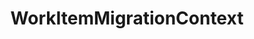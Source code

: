 ---
optionsClassName: WorkItemMigrationConfig
optionsClassFullName: MigrationTools._EngineV1.Configuration.Processing.WorkItemMigrationConfig
configurationSamples:
- name: default
  description: 
  code: >-
    {
      "$type": "WorkItemMigrationConfig",
      "Enabled": false,
      "ReplayRevisions": true,
      "PrefixProjectToNodes": false,
      "UpdateCreatedDate": true,
      "UpdateCreatedBy": true,
      "WIQLQueryBit": "AND  [Microsoft.VSTS.Common.ClosedDate] = '' AND [System.WorkItemType] NOT IN ('Test Suite', 'Test Plan','Shared Steps','Shared Parameter','Feedback Request')",
      "WIQLOrderBit": "[System.ChangedDate] desc",
      "LinkMigration": true,
      "AttachmentMigration": true,
      "AttachmentWorkingPath": "c:\\temp\\WorkItemAttachmentWorkingFolder\\",
      "FixHtmlAttachmentLinks": false,
      "SkipToFinalRevisedWorkItemType": true,
      "WorkItemCreateRetryLimit": 5,
      "FilterWorkItemsThatAlreadyExistInTarget": true,
      "PauseAfterEachWorkItem": false,
      "AttachmentMaxSize": 480000000,
      "AttachRevisionHistory": false,
      "LinkMigrationSaveEachAsAdded": false,
      "GenerateMigrationComment": true,
      "WorkItemIDs": null,
      "MaxRevisions": 0,
      "UseCommonNodeStructureEnricherConfig": false,
      "StopMigrationOnMissingAreaIterationNodes": true,
      "NodeBasePaths": null,
      "AreaMaps": {
        "$type": "Dictionary`2"
      },
      "IterationMaps": {
        "$type": "Dictionary`2"
      },
      "MaxGracefulFailures": 0,
      "SkipRevisionWithInvalidIterationPath": false,
      "SkipRevisionWithInvalidAreaPath": false
    }
  sampleFor: MigrationTools._EngineV1.Configuration.Processing.WorkItemMigrationConfig
description: WorkItemMigrationConfig is the main processor used to Migrate Work Items, Links, and Attachments. Use `WorkItemMigrationConfig` to configure.
className: WorkItemMigrationContext
typeName: Processors
architecture: v1
options:
- parameterName: AreaMaps
  type: Dictionary
  description: Remapping rules for area paths, implemented with regular expressions. The rules apply with a higher priority than the `PrefixProjectToNodes`, that is, if no rule matches the path and the `PrefixProjectToNodes` option is enabled, then the old `PrefixProjectToNodes` behavior is applied.
  defaultValue: '{}'
- parameterName: AttachmentMaxSize
  type: Int32
  description: '`AttachmentMigration` is set to true then you need to specify a max file size for upload in bites. For Azure DevOps Services the default is 480,000,000 bites (60mb), for TFS its 32,000,000 bites (4mb).'
  defaultValue: 480000000
- parameterName: AttachmentMigration
  type: Boolean
  description: If enabled this will migrate all of the attachments at the same time as the work item
  defaultValue: true
- parameterName: AttachmentWorkingPath
  type: String
  description: '`AttachmentMigration` is set to true then you need to specify a working path for attachments to be saved locally.'
  defaultValue: C:\temp\Migration\
- parameterName: AttachRevisionHistory
  type: Boolean
  description: This will create a json file with the revision history and attach it to the work item. Best used with `MaxRevisions` or `ReplayRevisions`.
  defaultValue: '?'
- parameterName: Enabled
  type: Boolean
  description: If enabled then the processor will run
  defaultValue: false
- parameterName: FilterWorkItemsThatAlreadyExistInTarget
  type: Boolean
  description: This loads all of the work items already saved to the Target and removes them from the Source work item list prior to commencing the run. While this may take some time in large data sets it reduces the time of the overall migration significantly if you need to restart.
  defaultValue: true
- parameterName: FixHtmlAttachmentLinks
  type: Boolean
  description: "**beta** If enabled this will fix any image attachments URL's, work item mention URL's or user mentions in the HTML fields as well as discussion comments. You must specify a PersonalAccessToken in the Source project for Azure DevOps; TFS should use integrated authentication."
  defaultValue: '?'
- parameterName: GenerateMigrationComment
  type: Boolean
  description: If enabled, adds a comment recording the migration
  defaultValue: false
- parameterName: IterationMaps
  type: Dictionary
  description: Remapping rules for iteration paths, implemented with regular expressions. The rules apply with a higher priority than the `PrefixProjectToNodes`, that is, if no rule matches the path and the `PrefixProjectToNodes` option is enabled, then the old `PrefixProjectToNodes` behavior is applied.
  defaultValue: '{}'
- parameterName: LinkMigration
  type: Boolean
  description: If enabled this will migrate the Links for the work item at the same time as the whole work item.
  defaultValue: true
- parameterName: LinkMigrationSaveEachAsAdded
  type: Boolean
  description: "If you have changed parents before re-running a sync you may get a `TF26194: unable to change the value of the 'Parent' field` error. This will resolve it, but will slow migration."
  defaultValue: false
- parameterName: MaxGracefulFailures
  type: Int32
  description: The maximum number of failures to tolerate before the migration fails. When set above zero, a work item migration error is logged but the migration will continue until the number of failed items reaches the configured value, after which the migration fails.
  defaultValue: 0
- parameterName: MaxRevisions
  type: Int32
  description: Sets the maximum number of revisions that will be migrated. "First + Last N = Max". If this was set to 5 and there were 10 revisions you would get the first 1 (creation) and the latest 4 migrated.
  defaultValue: 0
- parameterName: NodeBasePaths
  type: String[]
  description: The root paths of the Ares / Iterations you want migrate. See [NodeBasePath Configuration](#nodebasepath-configuration)
  defaultValue: '["/"]'
- parameterName: PauseAfterEachWorkItem
  type: Boolean
  description: Pause after each work item is migrated
  defaultValue: false
- parameterName: PrefixProjectToNodes
  type: Boolean
  description: Prefix your iterations and areas with the project name. If you have enabled this in `NodeStructuresMigrationConfig` you must do it here too.
  defaultValue: false
- parameterName: ReplayRevisions
  type: Boolean
  description: You can choose to migrate the tip only (a single write) or all of the revisions (many writes). If you are setting this to `false` to migrate only the tip then you should set `BuildFieldTable` to `true`.
  defaultValue: true
- parameterName: SkipRevisionWithInvalidAreaPath
  type: Boolean
  description: When set to true, this setting will skip a revision if the source area has not been migrated, has been deleted or is somehow invalid, etc.
  defaultValue: missng XML code comments
- parameterName: SkipRevisionWithInvalidIterationPath
  type: Boolean
  description: This will skip a revision if the source iteration has not been migrated i.e. it was deleted
  defaultValue: missng XML code comments
- parameterName: SkipToFinalRevisedWorkItemType
  type: Boolean
  description: "**beta** If enabled this will fix any image attachments URL's, work item mention URL's or user mentions in the HTML fields as well as discussion comments. You must specify a PersonalAccessToken in the Source project for Azure DevOps; TFS should use integrated authentication."
  defaultValue: false
- parameterName: StopMigrationOnMissingAreaIterationNodes
  type: Boolean
  description: ''
  defaultValue: '?'
- parameterName: UpdateCreatedBy
  type: Boolean
  description: "If this is enabled the creation process on the target project will create the items with the original creation date. (Important: The item history is always pointed to the date of the migration, it's change only the data column CreateDate, not the internal create date)"
  defaultValue: true
- parameterName: UpdateCreatedDate
  type: Boolean
  description: "If this is enabled the creation process on the target project will create the items with the original creation date. (Important: The item history is always pointed to the date of the migration, it's change only the data column CreateDate, not the internal create date)"
  defaultValue: true
- parameterName: UseCommonNodeStructureEnricherConfig
  type: Boolean
  description: ''
  defaultValue: '?'
- parameterName: WIQLOrderBit
  type: String
  description: A work item query to affect the order in which the work items are migrated. Don't leave this empty.
  defaultValue: '[System.ChangedDate] desc'
- parameterName: WIQLQueryBit
  type: String
  description: A work item query based on WIQL to select only important work items. To migrate all leave this empty. See [WIQL Query Bits](#wiql-query-bits)
  defaultValue: AND  [Microsoft.VSTS.Common.ClosedDate] = '' AND [System.WorkItemType] NOT IN ('Test Suite', 'Test Plan','Shared Steps','Shared Parameter','Feedback Request')
- parameterName: WorkItemCreateRetryLimit
  type: Int32
  description: '**beta** If set to a number greater than 0 work items that fail to save will retry after a number of seconds equal to the retry count. This allows for periodic network glitches not to end the process.'
  defaultValue: 5
- parameterName: WorkItemIDs
  type: IList
  description: A list of work items to import
  defaultValue: '[]'

redirectFrom: []
layout: reference
toc: true
permalink: /Reference/v1/Processors/WorkItemMigrationContext/
title: WorkItemMigrationContext
categories:
- Processors
- v1
notes: >-
  ## <a name="WIQLQueryBits"></a>WIQL Query Bits


  The Work Item queries are all built using Work Item [Query Language (WIQL)](https://docs.microsoft.com/en-us/azure/devops/boards/queries/wiql-syntax).


  > Note: A useful Azure DevOps Extension to explore WIQL is the [WIQL Editor](https://marketplace.visualstudio.com/items?itemName=ottostreifel.wiql-editor)


  ### Examples


  You can use the [WIQL Editor](https://marketplace.visualstudio.com/items?itemName=ottostreifel.wiql-editor) to craft a query in Azure DevOps.


  Typical way that queries are built:


  ```
   var targetQuery =
       string.Format(
           @"SELECT [System.Id], [{ReflectedWorkItemIDFieldName}] FROM WorkItems WHERE [System.TeamProject] = @TeamProject {WIQLQueryBit} ORDER BY {WIQLOrderBit}",
           Engine.Target.Config.ReflectedWorkItemIDFieldName,
           _config.WIQLQueryBit,
           _config.WIQLOrderBit
        );
  var targetFoundItems = Engine.Target.WorkItems.GetWorkItems(targetQuery);

  ```


  A simple example config:


  ```

  "WIQLQueryBit": "AND [System.WorkItemType] NOT IN ('Test Suite', 'Test Plan')",

  "WIQLOrderBit": "[System.ChangedDate] desc",

  ```

  Scope to Area Path (Team data):


  ```

  "WIQLQueryBit": "AND [System.AreaPath] UNDER 'project\Team 1\' AND [System.WorkItemType] NOT IN ('Test Suite', 'Test Plan')",

  "WIQLOrderBit": "[System.ChangedDate] desc",

  ```


  ```

  "WIQLQueryBit": "AND [System.ChangedDate] > 'project\Team 1\' AND [System.WorkItemType] NOT IN ('Test Suite', 'Test Plan')",

  "WIQLOrderBit": "[System.ChangedDate] desc",

  ```


  ## <a name="NodeBasePath"></a>NodeBasePath Configuration ##

  The `NodeBasePaths` entry allows the filtering of the nodes to be replicated on the target projects. To try to explain the correct usage let us assume that we have a source team project `SourceProj` with the following node structures


  - AreaPath
     - SourceProj
     - SourceProj\Team 1
     - SourceProj\Team 2
     - SourceProj\Team 2\Sub-Area
     - SourceProj\Team 3
  - IterationPath
     - SourceProj
     - SourceProj\Sprint 1
     - SourceProj\Sprint 2
     - SourceProj\Sprint 2\Sub-Iteration
     - SourceProj\Sprint 3

  Depending upon what node structures you wish to migrate you would need the following settings. Exclusions are also possible by prefixing a path with an exclamation mark `!`. Example are


  | | |

  |-|-|

  | Intention    | Migrate all areas and iterations and all Work Items

  | NodeBasePath | `[]`

  | Comment      | The same AreaPath and Iteration Paths are created on the target as on the source. Hence, all migrated WI remain in their existing area and iteration paths

  ||

  | Intention    | Only migrate area path `Team 2` and it associated Work Items, but all iteration paths

  | NodeBasePath | `["Team 2", "Sprint"]`

  | Comment      | Only the area path ending `Team 2` will be migrated. <br>The `WIQLQueryBit` should be edited to limit the WI migrated to this area path e.g. add `AND [System.AreaPath] UNDER 'SampleProject\\Team 2'` . <br> The migrated WI will have an area path of `TargetProj\Team 2` but retain their iteration paths matching the sprint name on the source

  ||

  | Intention    | Only migrate iterations structure

  | NodeBasePath | `["Sprint"]`

  | Comment      | Only the area path ending `Team 2` will be migrated<br>All the iteration paths will be migrated. <br> The migrated WI will have the default area path of `TargetProj` as their source area path was not migrated i.e. `TargetProj`<br> The migrated WI will have an iteration path match the sprint name on the source

  ||

  | Intention    | Move all WI to the existing area and iteration paths on the targetProj

  | NodeBasePath | `["DUMMY VALUE"]`

  | Comment      | As the `NodeBasePath` does not match any source area or iteration path no nodes are migrated. <br>Migrated WI will be assigned to any matching area or iteration paths. If no matching ones can be found they will default to the respective root values

  ||

  | Intention    | Move the `Team 2` area, but not its `Sub-Area`

  | NodeBasePath | `["Team 2", "!Team 2\\SubArea"]`

  | Comment      | The Work Items will have to be restricted to the right areas, e.g. with `AND [System.AreaPath] UNDER 'SampleProject\\Team 2' AND [System.AreaPath] NOT UNDER 'SampleProject\\Team 2\\Sub-Area'`, otherwise their migratin will fail


  # Iteration Maps and Area Maps


  These two configuration elements apply after the `NodeBasePaths` selector, i.e.

  only on Areas and Iterations that have been selected for migration. They allow

  to change the area path, respectively the iteration path, of migrated work items.


  These remapping rules are applied both while creating path nodes in the target

  project and when migrating work items.


  These remapping rules are applied with a higher priority than the

  `PrefixProjectToNodes` option. This means that if no declared rule matches the

  path and the `PrefixProjectToNodes` option is enabled, then the old behavior is

  used.


  The syntax is a dictionary of regular expressions and the replacement text.


  *Warning*: These follow the

  [.net regular expression language](https://docs.microsoft.com/en-us/dotnet/standard/base-types/regular-expression-language-quick-reference).

  The key in the dictionary is a regular expression search pattern, while the

  value is a regular expression replacement pattern. It is therefore possible to

  use back-references in the replacement string.


  *Warning*: Special characters in the acceptation of regular expressions _and_

  json both need to be escaped. For a key, this means, for example, that a

  literal backslash must be escaped for the regular expression language `\\`

  _and_ each of these backslashes must then be escaped for the json encoding:

  `\\\\`. In the replacement string, a literal `$` must be escaped with an

  additional `$` if it is followed by a number (due to the special meaning in

  regular expression replacement strings), while a backslash must be escaped

  (`\\`) due to the special meaning in json.


  *Advice*: To avoid unexpected results, always match terminating backslashes in

  the search pattern and replacement string: if a search pattern ends with a

  backslash, you should also put one in the replacement string, and if the search

  pattern does not include a terminating backslash, then none should be included

  in the replacement string.


  #### Examples explained


  ```json

  "IterationMaps": {
    "^OriginalProject\\\\Path1(?=\\\\Sprint 2022)": "TargetProject\\AnotherPath\\NewTeam",
    "^OriginalProject\\\\Path1(?=\\\\Sprint 2020)": "TargetProject\\AnotherPath\\Archives\\Sprints 2020",
    "^OriginalProject\\\\Path2": "TargetProject\\YetAnotherPath\\Path2",
  },

  "AreaMaps": {
    "^OriginalProject\\\\(DescopeThis|DescopeThat)": "TargetProject\\Archive\\Descoped\\",
    "^OriginalProject\\\\(?!DescopeThis|DescopeThat)": "TargetProject\\NewArea\\",
  }

  ```


  - `"^OriginalProject\\\\Path1(?=\\\\Sprint 2022)": "TargetProject\\AnotherPath\\NewTeam",`

    In an iteration path, `OriginalProject\Path1` found at the beginning of the
    path, when followed by `\Sprint 2022`, will be replaced by
    `TargetProject\AnotherPath\NewTeam`.

    `OriginalProject\Path1\Sprint 2022\Sprint 01` will become
    `TargetProject\AnotherPath\NewTeam\Sprint 2022\Sprint 01` but
    `OriginalProject\Path1\Sprint 2020\Sprint 03` will _not_ be transformed by
    this rule.

  - `"^OriginalProject\\\\Path1(?=\\\\Sprint 2020)": "TargetProject\\AnotherPath\\Archives\\Sprints 2020",`

    In an iteration path, `OriginalProject\Path1` found at the beginning of the
    path, when followed by `\Sprint 2020`, will be replaced by
    `TargetProject\AnotherPath\Archives\\Sprints 2020`.

    `OriginalProject\Path1\Sprint 2020\Sprint 01` will become
    `TargetProject\AnotherPath\Archives\Sprint 2020\Sprint 01` but
    `OriginalProject\Path1\Sprint 2021\Sprint 03` will _not_ be transformed by
    this rule.

  - `"^OriginalProject\\\\Path2": "TargetProject\\YetAnotherPath\\Path2",`

    In an iteration path, `OriginalProject\Path2` will be replaced by
    `TargetProject\YetAnotherPath\Path2`.

  - `"^OriginalProject\\\\(DescopeThis|DescopeThat)": "TargetProject\\Archive\\Descoped\\",`

    In an area path, `OriginalProject\` found at the beginning of the path, when
    followed by either `DescopeThis` or `DescopeThat` will be replaced by `TargetProject\Archive\Descoped\`.

    `OriginalProject\DescopeThis\Area` will be transformed to
    `TargetProject\Archive\Descoped\DescopeThis\Area`.
    `OriginalProject\DescopeThat\Product` will be transformed to
    `TargetProject\Archive\Descoped\DescopeThat\Product`.

  - `"^OriginalProject\\\\(?!DescopeThis|DescopeThat)": "TargetProject\\NewArea\\",`

    In an area path, `OriginalProject\` found at the beginning of the path will be
    replaced by `TargetProject\NewArea\` unless it is followed by `DescopeThis` or
    `DescopeThat`.

    `OriginalProject\ValidArea\` would be replaced by
    `TargetProject\NewArea\ValidArea\` but `OriginalProject\DescopeThis` would not
    be modified by this rule.

  ## More Complex Team Migrations

  The above options allow you to bring over a sub-set of the WIs (using the `WIQLQueryBit`) and move their area or iteration path to a default location. However you may wish to do something more complex e.g. re-map the team structure. This can be done with addition of a `FieldMaps` block to configuration in addition to the `NodeBasePaths`.


  Using the above sample structure, if you wanted to map the source project `Team 1`  to target project `Team A` etc. you could add the field map as follows


  A complete list of [FieldMaps](../Reference/v1/FieldMaps/index.md) are available.


  ```
   "FieldMaps": [
     {
        "$type": "FieldValueMapConfig",
        "WorkItemTypeName": "*",
        "sourceField": "System.AreaPath",
        "targetField": "System.AreaPath",
        "defaultValue": "TargetProg",
        "valueMapping": {
          "SampleProj\\Team 1": "TargetProg\\Team A",
          "SampleProj\\Team 2": "TargetProg\\Team B"
          "SampleProj\\Team 3": "TargetProg\\Team C"
        }
      },
    ],

  ```


  > Note: This mappings could also be achieved with other forms of Field mapper e.g. `RegexFieldMapConfig`, but the value mapper as an example is easy to understand
introduction: ''

---